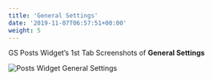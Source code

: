 ```yaml
---
title: 'General Settings'
date: '2019-11-07T06:57:51+00:00'
weight: 5
---
```

GS Posts Widget’s 1st Tab Screenshots of **General Settings**

![Posts Widget General Settings](../images/General_settings.png "Posts Widget General Settings : First Tab")